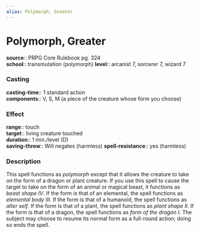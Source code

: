 ```yaml
---
alias: Polymorph, Greater
---
```


# Polymorph, Greater 

**source**:: PRPG Core Rulebook pg. 324  
**school**:: transmutation (polymorph)
**level**:: arcanist 7, sorcerer 7, wizard 7

### Casting 

**casting-time**:: 1 standard action  
**components**:: V, S, M (a piece of the creature whose form you choose)

### Effect 

**range**:: touch  
**target**:: living creature touched  
**duration**:: 1 min./level (D)  
**saving-throw**:: Will negates (harmless)
**spell-resistance**:: yes (harmless)

### Description 

This spell functions as *polymorph* except that it allows the creature to take on the form of a dragon or plant creature. If you use this spell to cause the target to take on the form of an animal or magical beast, it functions as *beast shape IV*. If the form is that of an elemental, the spell functions as *elemental body III*. If the form is that of a humanoid, the spell functions as *alter self*. If the form is that of a plant, the spell functions as *plant shape II*. If the form is that of a dragon, the spell functions as *form of the dragon I*. The subject may choose to resume its normal form as a full-round action; doing so ends the spell.
